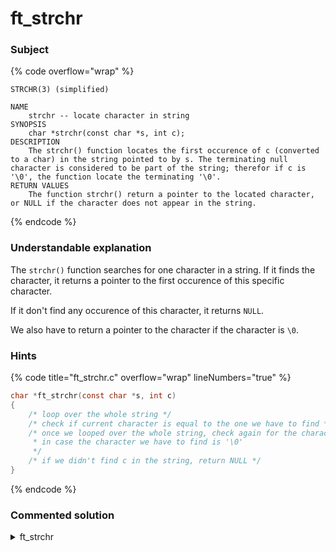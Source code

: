 # ft\_strchr

### Subject

{% code overflow="wrap" %}
```
STRCHR(3) (simplified)

NAME
    strchr -- locate character in string
SYNOPSIS
    char *strchr(const char *s, int c);
DESCRIPTION
    The strchr() function locates the first occurence of c (converted to a char) in the string pointed to by s. The terminating null character is considered to be part of the string; therefor if c is '\0', the function locate the terminating '\0'.
RETURN VALUES
    The function strchr() return a pointer to the located character, or NULL if the character does not appear in the string.
```
{% endcode %}

### Understandable explanation

The `strchr()` function searches for one character in a string. If it finds the character, it returns a pointer to the first occurence of this specific character.

If it don't find any occurence of this character, it returns `NULL`.

We also have to return a pointer to the character if the character is `\0`.

### Hints

{% code title="ft_strchr.c" overflow="wrap" lineNumbers="true" %}
```c
char *ft_strchr(const char *s, int c)
{
    /* loop over the whole string */
    /* check if current character is equal to the one we have to find */
    /* once we looped over the whole string, check again for the character
     * in case the character we have to find is '\0'
     */
    /* if we didn't find c in the string, return NULL */
}
```
{% endcode %}

### Commented solution

<details>

<summary>ft_strchr</summary>

{% code title="ft_strchr.c" overflow="wrap" lineNumbers="true" %}
```c
#include "libft.h"

char *ft_strchr(const char *s, int c)
{
    unsigned int    i;
    char            cc,
    
    /* we convert c to a char as we got it as an int */
    cc = (char) c;
    i = 0;
    /* looping over the whole string s */
    while (s[i])
    {
        /* if the current character is equal to cc 
         * this means we found an occurence of c in the string
         * therefore, we return the address of the char as a char pointer
         */
        if (s[i] == cc)
            return ((char *) &s[i]);
        /* if the current character is not equal to cc
         * we advance in the string
         */
        i++;
    }
    /* once we looped over the whole string, if we didn't find an
     * occurence of cc, we have to check if cc is equal to '\0'
     * so we check once again if the current character is equal to cc
     * if this is the case, we return the address of '\0' as a char
     * pointer
     */
    if (s[i] == cc)
        return ((char *) &s[i]);
    /* if we reach this point, this means we didn't find any
     * occurence of cc in the string so we return NULL as
     * stated in the man
     */
    return (NULL);
}
```
{% endcode %}

</details>
